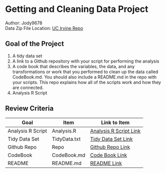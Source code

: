 # Getting and Cleaning Data Project
Author: Jody9678 <br />
Data Zip File Location: [UC Irvine Repo](https://d396qusza40orc.cloudfront.net/getdata%2Fprojectfiles%2FUCI%20HAR%20Dataset.zip "Clicking will download the data")

## Goal of the Project
1. A tidy data set 
2. A link to a Github repository with your script for performing the analysis 
3. A code book that describes the variables, the data, and any transformations or work that you performed to clean up the data called CodeBook.md. You should also include a README.md in the repo with your scripts. This repo explains how all of the scripts work and how they are connected.
4. Analysis R Script

## Review Criteria

Goal | Item | Link to Item
--- | --- | ---
Analysis R Script |  Analysis.R |  [Analysis R Script Link](https://github.com/Jody9678/GettingAndCleaningData/blob/Master/R/Analysis.R "Analysis.R")
Tidy Data Set |  TidyData.txt |  [Tidy Data Set Link](https://github.com/Jody9678/GettingAndCleaningData/blob/Master/R/TidyData.txt "TidyData.txt")
Github Repo | Repo |  [Github Repo Link](https://github.com/Jody9678/GettingAndCleaningData "Click to go to Repo")
CodeBook | CodeBook.md |  [Code Book Link](https://github.com/Jody9678/GettingAndCleaningData/blob/Master/R/CodeBook.md "CodeBook.md")
README | README.md |  [README Link](https://github.com/Jody9678/GettingAndCleaningData/blob/Master/R/README.md "README.md")
